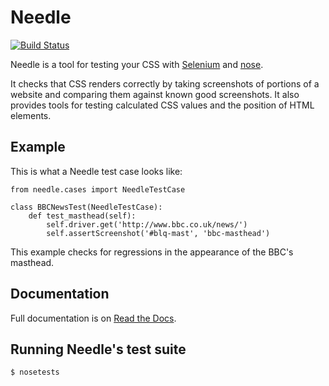 Needle
======

[![Build Status](https://travis-ci.org/bfirsh/needle.png?branch=master)](https://travis-ci.org/bfirsh/needle)

Needle is a tool for testing your CSS with [Selenium](http://seleniumhq.org/) 
and [nose](http://somethingaboutorange.com/mrl/projects/nose/).

It checks that CSS renders correctly by taking screenshots of portions of
a website and comparing them against known good screenshots. It also provides
tools for testing calculated CSS values and the position of HTML elements.

Example
-------

This is what a Needle test case looks like:

    from needle.cases import NeedleTestCase

    class BBCNewsTest(NeedleTestCase):
        def test_masthead(self):
            self.driver.get('http://www.bbc.co.uk/news/')
            self.assertScreenshot('#blq-mast', 'bbc-masthead')

This example checks for regressions in the appearance of the BBC's masthead.

Documentation
-------------

Full documentation is on [Read the Docs](http://needle.readthedocs.org/).


Running Needle's test suite
---------------------------

    $ nosetests


